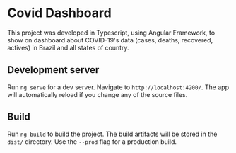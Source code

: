 # Covid Dashboard

This project was developed in Typescript, using Angular Framework, to show on dashboard about COVID-19's data (cases, deaths, recovered, actives) in Brazil and all states of country.

## Development server

Run `ng serve` for a dev server. Navigate to `http://localhost:4200/`. The app will automatically reload if you change any of the source files.

## Build

Run `ng build` to build the project. The build artifacts will be stored in the `dist/` directory. Use the `--prod` flag for a production build.

